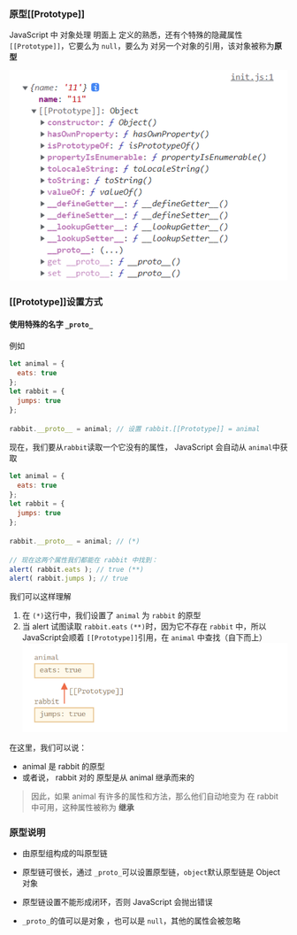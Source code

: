 ### 原型[[Prototype]]

JavaScript 中 对象处理 明面上 定义的熟悉，还有个特殊的隐藏属性`[[Prototype]]`，它要么为 `null`，要么为 对另一个对象的引用，该对象被称为**原型**

![原型示例](./img/原型示例.png)

### [[Prototype]]设置方式

#### 使用特殊的名字 `_proto_`

例如

```js
let animal = {
  eats: true
};
let rabbit = {
  jumps: true
};

rabbit.__proto__ = animal; // 设置 rabbit.[[Prototype]] = animal
```

现在，我们要从`rabbit`读取一个它没有的属性， JavaScript 会自动从 `animal`中获取

```js
let animal = {
  eats: true
};
let rabbit = {
  jumps: true
};

rabbit.__proto__ = animal; // (*)

// 现在这两个属性我们都能在 rabbit 中找到：
alert( rabbit.eats ); // true (**)
alert( rabbit.jumps ); // true
```

我们可以这样理解

1. 在 `(*)`这行中，我们设置了 `animal` 为 `rabbit` 的原型
2. 当 alert 试图读取 `rabbit.eats`  `(**)`时，因为它不存在 `rabbit` 中，所以 JavaScript会顺着 `[[Prototype]]`引用，在 `animal` 中查找（自下而上）
   ![原型查找示例](./img/原型查找示例.png)

在这里，我们可以说：

- animal 是 rabbit 的原型
- 或者说， rabbit 对的 原型是从 animal 继承而来的

> 因此，如果 animal 有许多的属性和方法，那么他们自动地变为 在 rabbit 中可用，这种属性被称为 **继承**

### 原型说明

- 由原型组构成的叫原型链

- 原型链可很长，通过 `_proto_`可以设置原型链，`object`默认原型链是 Object 对象
- 原型链设置不能形成闭环，否则 JavaScript 会抛出错误
- `_proto_`的值可以是对象 ，也可以是 `null`，其他的属性会被忽略
